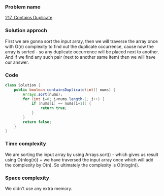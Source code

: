 ### Problem name
[217. Contains Duplicate](https://leetcode.com/problems/contains-duplicate/description/)


### Solution approch
First we are gonna sort the input array, then we will traverse the array once with O(n) complexity to find out the duplicate occurrence, cause now the array is sorted - so any duplicate occurrence will be placed next to another. And if we find any
such pair (next to another same item) then we will have our answer.


### Code
```java
class Solution {
    public boolean containsDuplicate(int[] nums) {
        Arrays.sort(nums);
        for (int i=0; i<nums.length-1; i++) {
            if (nums[i] == nums[i+1]) {
                return true;
            }
        }
        return false;
    }
}
```


### Time complexity
We are sorting the input array by using Arrays.sort() - which gives us result using O(nlog(n)) + we have traversed the input array once which will add the complexity by O(n). So ultimately the complexity is O(nlog(n)).


### Space complexity
We didn't use any extra memory.
